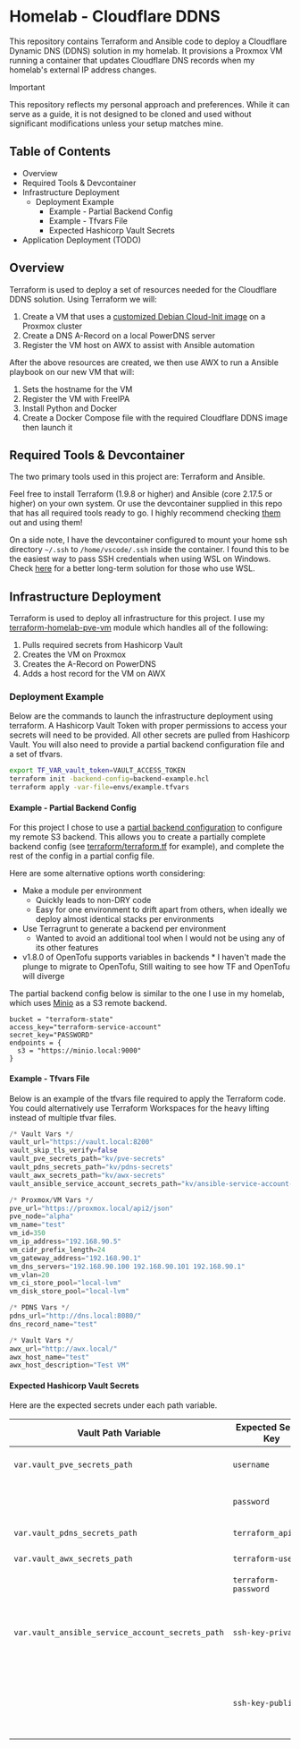 # Homelab - Cloudflare DDNS

This repository contains Terraform and Ansible code to deploy a Cloudflare Dynamic DNS (DDNS) solution in my homelab. It provisions a Proxmox VM running a container that updates Cloudflare DNS records when my homelab's external IP address changes.

> [!Important]
> This repository reflects my personal approach and preferences. While it can serve as a guide, it is not designed to be cloned and used without significant modifications unless your setup matches mine.

## Table of Contents

* Overview
* Required Tools & Devcontainer
* Infrastructure Deployment
  * Deployment Example
    * Example - Partial Backend Config
    * Example - Tfvars File
    * Expected Hashicorp Vault Secrets
* Application Deployment (TODO)

## Overview

Terraform is used to deploy a set of resources needed for the Cloudflare DDNS solution. Using Terraform we will:

1. Create a VM that uses a [customized Debian Cloud-Init image](https://github.com/Johnny-Knighten/ansible-homelab-proxmox-cloud-init-templates-playbooks/tree/main) on a Proxmox cluster
2. Create a DNS A-Record on a local PowerDNS server
3. Register the VM host on AWX to assist with Ansible automation

After the above resources are created, we then use AWX to run a Ansible playbook on our new VM that will:

1. Sets the hostname for the VM
2. Register the VM with FreeIPA
3. Install Python and Docker
4. Create a Docker Compose file with the required Cloudflare DDNS image then launch it

## Required Tools & Devcontainer

The two primary tools used in this project are: Terraform and Ansible.

Feel free to install Terraform (1.9.8 or higher) and Ansible (core 2.17.5 or higher) on your own system. Or use the devcontainer supplied in this repo that has all required tools ready to go. I highly recommend checking [them](https://containers.dev/) out and using them!

On a side note, I have the devcontainer configured to mount your home ssh directory `~/.ssh` to `/home/vscode/.ssh` inside the container. I found this to be the easiest way to pass SSH credentials when using WSL on Windows. Check [here](https://stackoverflow.com/a/73728247) for a better long-term solution for those who use WSL.

## Infrastructure Deployment

Terraform is used to deploy all infrastructure for this project. I use my [terraform-homelab-pve-vm](https://github.com/Johnny-Knighten/terraform-homelab-pve-vm) module which handles all of the following:

1. Pulls required secrets from Hashicorp Vault
2. Creates the VM on Proxmox
3. Creates the A-Record on PowerDNS
4. Adds a host record for the VM on AWX

### Deployment Example

Below are the commands to launch the infrastructure deployment using terraform. A Hashicorp Vault Token with proper permissions to access your secrets will need to be provided. All other secrets are pulled from Hashicorp Vault. You will also need to provide a partial backend configuration file and a set of tfvars.

```bash
export TF_VAR_vault_token=VAULT_ACCESS_TOKEN
terraform init -backend-config=backend-example.hcl
terraform apply -var-file=envs/example.tfvars
```

#### Example - Partial Backend Config

For this project I chose to use a [partial backend configuration](https://developer.hashicorp.com/terraform/language/backend#partial-configuration) to configure my remote S3 backend. This allows you to create a partially complete backend config (see [terraform/terraform.tf](terraform/terraform.tf) for example), and complete the rest of the config in a partial config file.

Here are some alternative options worth considering:

* Make a module per environment
  * Quickly leads to non-DRY code
  * Easy for one environment to drift apart from others, when ideally we deploy almost identical stacks per environments
* Use Terragrunt to generate a backend per environment
  * Wanted to avoid an additional tool when I would not be using any of its other features
* v1.8.0 of OpenTofu supports variables in backends
        * I haven't made the plunge to migrate to OpenTofu, Still waiting to see how TF and OpenTofu will diverge

The partial backend config below is similar to the one I use in my homelab, which uses [Minio](https://min.io/) as a S3 remote backend.

```hcl
bucket = "terraform-state"
access_key="terraform-service-account"
secret_key="PASSWORD"
endpoints = {
  s3 = "https://minio.local:9000"
}
```

#### Example - Tfvars File

Below is an example of the tfvars file required to apply the Terraform code. You could alternatively use Terraform Workspaces for the heavy lifting instead of multiple tfvar files.

```tfvars
/* Vault Vars */
vault_url="https://vault.local:8200"
vault_skip_tls_verify=false
vault_pve_secrets_path="kv/pve-secrets"
vault_pdns_secrets_path="kv/pdns-secrets"
vault_awx_secrets_path="kv/awx-secrets"
vault_ansible_service_account_secrets_path="kv/ansible-service-account-secrets"

/* Proxmox/VM Vars */
pve_url="https://proxmox.local/api2/json"
pve_node="alpha"
vm_name="test"
vm_id=350
vm_ip_address="192.168.90.5"
vm_cidr_prefix_length=24
vm_gateway_address="192.168.90.1"
vm_dns_servers="192.168.90.100 192.168.90.101 192.168.90.1"
vm_vlan=20
vm_ci_store_pool="local-lvm"
vm_disk_store_pool="local-lvm"

/* PDNS Vars */
pdns_url="http://dns.local:8080/"
dns_record_name="test"

/* Vault Vars */
awx_url="http://awx.local/"
awx_host_name="test"
awx_host_description="Test VM"
```

#### Expected Hashicorp Vault Secrets

Here are the expected secrets under each path variable.

| **Vault Path Variable**                | **Expected Secret Key**      | **Usage**                                     | **Provider/Module**          |
|----------------------------------------|------------------------------|-----------------------------------------------|--------------------------------|
| `var.vault_pve_secrets_path`           | `username`                   | Proxmox API username                          | Proxmox                       |
|                                        | `password`                   | Proxmox API password                          | Proxmox                       |
| `var.vault_pdns_secrets_path`          | `terraform_api_key`          | API key for PowerDNS                          | PowerDNS                      |
| `var.vault_awx_secrets_path`           | `terraform-user`             | AWX username                                  | AWX                           |
|                                        | `terraform-password`         | AWX password                                  | AWX                           |
| `var.vault_ansible_service_account_secrets_path` | `ssh-key-private`           | Private SSH key for the Ansible service account | Proxmox Cloud Init & AWX      |
|                                        | `ssh-key-public`             | Public SSH key for the Ansible service account | Proxmox Cloud Init            |
